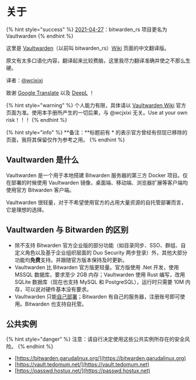 # 关于

{% hint style="success" %}
[2021-04-27](https://github.com/dani-garcia/vaultwarden/releases/tag/1.21.0)：bitwarden\_rs 项目更名为 Vaultwarden
{% endhint %}

这里是 [Vaultwarden](https://github.com/dani-garcia/vaultwarden)（以前叫 bitwarden\_rs）[Wiki](https://github.com/dani-garcia/vaultwarden/wiki) 页面的中文翻译版。

原文有太多口语化内容，翻译起来比较费脑，这里我尽力翻译准确并使之不那么生硬。

译者：[@wcjxixi](mailto:wcjxixi@gmail.com)

致谢 [Google Translate](https://translate.google.com) 以及 [DeepL](https://www.deepl.com) ！

{% hint style="warning" %}
个人能力有限，具体请以 [Vaultwarden Wiki](https://github.com/dani-garcia/vaultwarden/wiki) 官方页面为准。使用本手册所产生的一切后果，与 @wcjxixi 无关。Use at your own risk！！！
{% endhint %}

{% hint style="info" %}
**备注：**标题前有 \* 的表示官方曾经有但现已移除的页面，我将其保留仅作为参考之用。
{% endhint %}

## Vaultwarden 是什么 <a href="#what-is-vaultwarden" id="what-is-vaultwarden"></a>

Vaultwarden 是一个用于本地搭建 Bitwarden 服务器的第三方 Docker 项目。仅在部署的时候使用 Vaultwarden 镜像，桌面端、移动端、浏览器扩展等客户端均使用官方 Bitwarden 客户端。

Vaultwarden 很轻量，对于不希望使用官方的占用大量资源的自托管部署而言，它是理想的选择。

## Vaultwarden 与 Bitwarden 的区别 <a href="#difference-between-vaultwarden-and-official-bitwarden" id="difference-between-vaultwarden-and-official-bitwarden"></a>

* 除不支持 Bitwarden 官方企业版的部分功能（如目录同步、SSO、群组、自定义角色以及基于企业组织层面的 Duo Security 两步登录）外，其他大部分功能均**免费**支持。并跟随官方版本保持及时更新。
* Vaultwarden 比 Bitwarden 官方版更轻量。官方版使用 .Net 开发，使用 MSSQL 数据库，要求至少 2GB 内存；Vaultwarden 使用 Rust 编写，改用 SQLite 数据库（现在也支持 MySQL 和 PostgreSQL），运行时只需要 10M 内存，可以说对硬件基本没有要求。
* Vaultwarden 只能[自己部署](https://host.ppgg.in/deploying-and-using-of-vaultwarden)；Bitwarden 有自己的服务器，注册账号即可使用。Bitwarden 也支持自托管。

## 公共实例 <a href="#public-instances" id="public-instances"></a>

{% hint style="danger" %}
注意：请自行决定使用这些公共实例所存在的安全风险。
{% endhint %}

* [https://bitwarden.garudalinux.org/](https://bitwarden.garudalinux.org)
* [https://vault.tedomum.net/](https://vault.tedomum.net)
* [https://passwd.hostux.net/](https://passwd.hostux.net)
